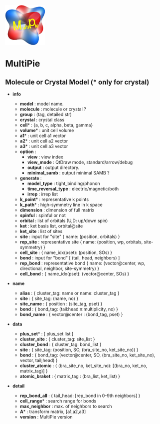 <img width="128" src="multipie_logo.png">

# MultiPie

## Molecule or Crystal Model (* only for crystal)
- **info**
    - **model** : model name.
    - **molecule** : molecule or crystal ?
    - **group** : (tag, detailed str)
    - **crystal** : crystal class
    - **cell*** : {a, b, c, alpha, beta, gamma}
    - **volume*** : unit cell volume
    - **a1*** : unit cell a1 vector
    - **a2*** : unit cell a2 vector
    - **a3*** : unit cell a3 vector
    - **option** :
        - **view** : view index
        - **view_mode** : QtDraw mode, standard/arrow/debug
        - **output** : output directory.
        - **minimal_samb** : output minimal SAMB ?
    - **generate** :
        - **model_type** : tight_binding/phonon
        - **time_reversal_type** : electric/magnetic/both
        - **irrep** : irrep list
    - **k_point*** : representative k points
    - **k_path*** : high-symmetry line in k space
    - **dimension** : dimension of full matrix
    - **spinful** : spinful or not
    - **orbital** : list of orbitals (U,D: up/down spin)
    - **ket** : ket basis list, orbital@site
    - **ket_site** : list of sites
    - **site** : input for "site" { name: (position, orbitals) }
    - **rep_site** : representative site { name: (position, wp, orbitals, site-symmetry) }
    - **cell_site** : { name_idx(pset): (position, SOs) }
    - **bond** : input for "bond" [ (tail, head, neighbors) ]
    - **rep_bond** : representative bond { name: (vector@center, wp, directional, neighbor, site-symmetry) }
    - **cell_bond** : { name_idx(pset): (vector@center, SOs) }

- **name**
    - **alias** : { cluster_tag: name or name: cluster_tag }
    - **site** : { site_tag: (name, no) }
    - **site_name** : { position : (site_tag, pset) }
    - **bond** : { bond_tag: (tail:head:n:multiplicity, no) }
    - **bond_name** : { vector@center : (bond_tag, pset) }

- **data**
    - **plus_set*** : [ plus_set list ]
    - **cluster_site** : { cluster_tag: site_list }
    - **cluster_bond** : { cluster_tag: bond_list }
    - **site** : { site_tag: (position, SO, (bra_site_no, ket_site_no)) }
    - **bond** : { bond_tag: (vector@center, SO, (bra_site_no, ket_site_no), vector, tail;head) }
    - **cluster_atomic** : { (bra_site_no, ket_site_no): [(bra_no, ket_no, matrix_tag)] }
    - **atomic_braket** : { matrix_tag : (bra_list, ket_list) }

- **detail**
    - **rep_bond_all** : { tail_head: [rep_bond in 0-9th neighbors] }
    - **cell_range*** : search range for bonds
    - **max_neighbor** : max. of neighbors to search
    - **A*** : transform matrix, [a1,a2,a3]
    - **version** : MultiPie version
